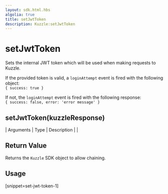 ```yaml
---
layout: sdk.html.hbs
algolia: true
title: setJwtToken
description: Kuzzle:setJwtToken
---
```


  

# setJwtToken
Sets the internal JWT token which will be used when making requests to Kuzzle.

If the provided token is valid, a `loginAttempt` event is fired with the following object:  
`{ success: true }`

If not, the `loginAttempt` event is fired with the following response:  
`{ success: false, error: 'error message' }`


## setJwtToken(kuzzleResponse)

| Arguments | Type | Description |
|
## Return Value

Returns the `Kuzzle` SDK object to allow chaining.

## Usage

[snippet=set-jwt-token-1]
